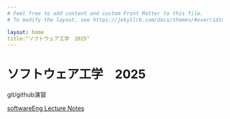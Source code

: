 ```yaml
---
# Feel free to add content and custom Front Matter to this file.
# To modify the layout, see https://jekyllrb.com/docs/themes/#overriding-theme-defaults

layout: home
title:"ソフトウェア工学　2025"
---
```


# ソフトウェア工学　2025

git/github演習

[softwareEng Lecture Notes](softwareEng2025.md)